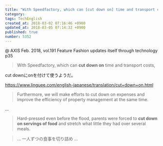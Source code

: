 ```yaml
---
title: "With Speedfactory, which can [cut down on] time and transport costs,"
category: 
tags: TechEnglish
created_at: 2018-03-02 07:16:46 +0900
updated_at: 2018-03-05 07:14:32 +0900
published: true
number: 5352
---
```


@ AXIS Feb. 2018, vol.191
Feature Fashion updates itself through technology
p35

> With Speedfactory, which can **cut down on** time and transport costs,

cut downにonを付けて使うようだ。

https://www.linguee.com/english-japanese/translation/cut+down+on.html

> Furthermore, we will make efforts to cut down on expenses and improve the efficiency of property management at the same time. 

...

> Hard-pressed even before the flood, parents were forced to **cut down on servings of food** and stretch what little they had over several meals. 

> ... 一人ずつの食事を切り詰め ...


